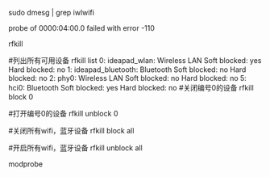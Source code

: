 sudo dmesg | grep iwlwifi


probe of 0000:04:00.0 failed with error -110


rfkill


#列出所有可用设备
rfkill list
0: ideapad_wlan: Wireless LAN
	Soft blocked: yes
	Hard blocked: no
1: ideapad_bluetooth: Bluetooth
	Soft blocked: no
	Hard blocked: no
2: phy0: Wireless LAN
	Soft blocked: no
	Hard blocked: no
5: hci0: Bluetooth
	Soft blocked: yes
	Hard blocked: no
#关闭编号0的设备
rfkill block 0
 
#打开编号0的设备
rfkill unblock 0
 
#关闭所有wifi，蓝牙设备
rfkill block all
 
#开启所有wifi，蓝牙设备
rfkill unblock all


modprobe
